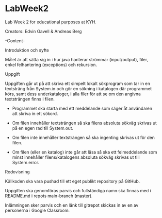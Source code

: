 # LabWeek2
Lab Week 2 for educational purposes at KYH.

Creators: Edvin Gavell & Andreas Berg

-Content-

Introduktion och syfte

Målet är att sätta sig in i hur java hanterar strömmar (input/output), filer, enkel felhantering
(exceptions) och rekursion.

Uppgift

Uppgiften går ut på att skriva ett simpelt lokalt sökprogram som tar in en textsträng från
System.in och gör en sökning i katalogen där programmet körs, samt dess underkataloger, i
alla filer för att se om den angivna textsträngen finns i filen.

- Programmet ska starta med ett meddelande som säger åt användaren att skriva in
ett sökord.

- Om filen innehåller textsträngen så ska filens absoluta sökväg skrivas ut på en egen
rad till System.out.

- Om filen inte innehåller textsträngen så ska ingenting skrivas ut för den filen.

- Om filen (eller en katalog) inte går att läsa så ska ett felmeddelande som minst
innehåller filens/katalogens absoluta sökväg skrivas ut till System.error.

Redovisning

Källkoden ska vara pushad till ett eget publikt repository på GitHub. 

Uppgiften ska
genomföras parvis och fullständiga namn ska finnas med i README.md i repots
main-branch (master). 

Inlämningen sker parvis och en länk till gitrepot skickas in av en av
personerna i Google Classroom.